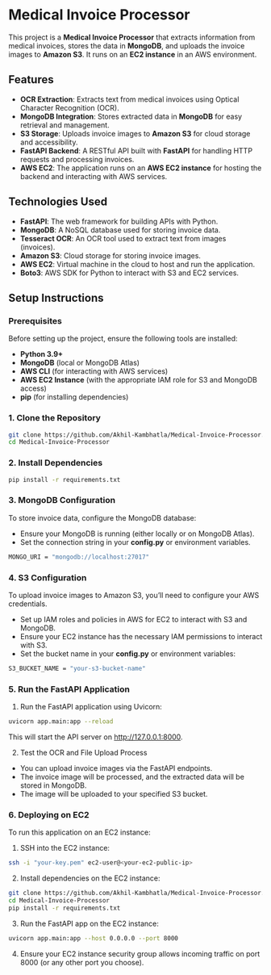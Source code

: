 # Medical Invoice Processor

This project is a **Medical Invoice Processor** that extracts information from medical invoices, stores the data in **MongoDB**, and uploads the invoice images to **Amazon S3**. It runs on an **EC2 instance** in an AWS environment.

## Features

- **OCR Extraction**: Extracts text from medical invoices using Optical Character Recognition (OCR).
- **MongoDB Integration**: Stores extracted data in **MongoDB** for easy retrieval and management.
- **S3 Storage**: Uploads invoice images to **Amazon S3** for cloud storage and accessibility.
- **FastAPI Backend**: A RESTful API built with **FastAPI** for handling HTTP requests and processing invoices.
- **AWS EC2**: The application runs on an **AWS EC2 instance** for hosting the backend and interacting with AWS services.

## Technologies Used

- **FastAPI**: The web framework for building APIs with Python.
- **MongoDB**: A NoSQL database used for storing invoice data.
- **Tesseract OCR**: An OCR tool used to extract text from images (invoices).
- **Amazon S3**: Cloud storage for storing invoice images.
- **AWS EC2**: Virtual machine in the cloud to host and run the application.
- **Boto3**: AWS SDK for Python to interact with S3 and EC2 services.

## Setup Instructions

### Prerequisites

Before setting up the project, ensure the following tools are installed:

- **Python 3.9+**
- **MongoDB** (local or MongoDB Atlas)
- **AWS CLI** (for interacting with AWS services)
- **AWS EC2 Instance** (with the appropriate IAM role for S3 and MongoDB access)
- **pip** (for installing dependencies)

### 1. Clone the Repository

```bash
git clone https://github.com/Akhil-Kambhatla/Medical-Invoice-Processor.git
cd Medical-Invoice-Processor
```
### 2. Install Dependencies

```bash
pip install -r requirements.txt
```

### 3. MongoDB Configuration
To store invoice data, configure the MongoDB database:
- Ensure your MongoDB is running (either locally or on MongoDB Atlas).
- Set the connection string in your **config.py** or environment variables.

```bash
MONGO_URI = "mongodb://localhost:27017"
```

### 4. S3 Configuration
To upload invoice images to Amazon S3, you’ll need to configure your AWS credentials.
- Set up IAM roles and policies in AWS for EC2 to interact with S3 and MongoDB.
- Ensure your EC2 instance has the necessary IAM permissions to interact with S3.
- Set the bucket name in your **config.py** or environment variables:

```bash
S3_BUCKET_NAME = "your-s3-bucket-name"
```

### 5. Run the FastAPI Application
1. Run the FastAPI application using Uvicorn:

```bash
uvicorn app.main:app --reload
```
This will start the API server on http://127.0.0.1:8000.  

2. Test the OCR and File Upload Process
- You can upload invoice images via the FastAPI endpoints.
- The invoice image will be processed, and the extracted data will be stored in MongoDB.
- The image will be uploaded to your specified S3 bucket.


### 6. Deploying on EC2
To run this application on an EC2 instance:

1. SSH into the EC2 instance:
```bash
ssh -i "your-key.pem" ec2-user@<your-ec2-public-ip>
```
2. Install dependencies on the EC2 instance:
```bash
git clone https://github.com/Akhil-Kambhatla/Medical-Invoice-Processor.git
cd Medical-Invoice-Processor
pip install -r requirements.txt
```
3. Run the FastAPI app on the EC2 instance:
```bash
uvicorn app.main:app --host 0.0.0.0 --port 8000
```
4. Ensure your EC2 instance security group allows incoming traffic on port 8000 (or any other port you choose).
